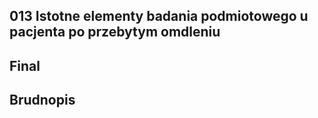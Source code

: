 ## 013 Istotne elementy badania podmiotowego u pacjenta po przebytym omdleniu

## Final

## Brudnopis


